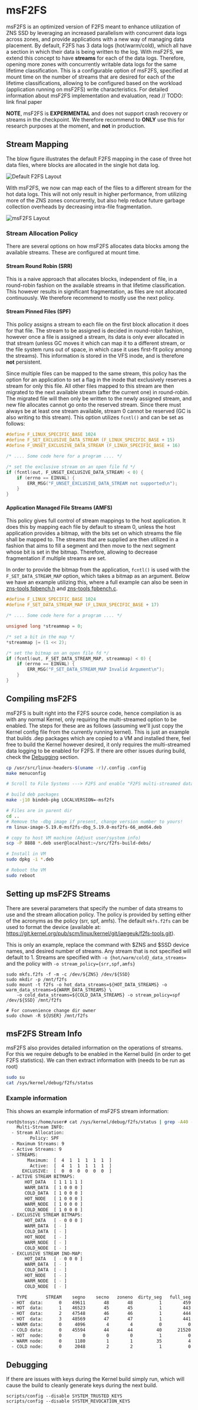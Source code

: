 # msF2FS

msF2FS is an optimized version of F2FS meant to enhance utilization of ZNS SSD by leveraging an increased parallelism with concurrent data logs across zones, and provide applications with a new way of managing data placement. By default, F2FS has 3 data logs (hot/warm/cold), which all have a section in which their data is being written to the log. With msF2FS, we extend this concept to have __streams__ for each of the data logs. Therefore, opening more zones with concurrently writable data logs for the same lifetime classification. This is a configurable option of msF2FS, specified at mount time on the number of streams that are desired for each of the lifetime classifications, allowing to be configured based on the workload (application running on msF2FS) write characteristics. For detailed information about msF2FS implementation and evaluation, read // TODO: link final paper

**NOTE**, msF2FS is **EXPERIMENTAL** and does not support crash recovery or streams in the checkpoint. We therefore recommend to **ONLY** use this for research purposes at the moment, and **not** in production.

## Stream Mapping

The blow figure illustrates the default F2FS mapping in the case of three hot data files, where blocks are allocated in the single hot data log.

![Default F2FS Layout](Documentation/filesystems/figs/f2fs-zone-layout.png)

With msF2FS, we now can map each of the files to a different stream for the hot data logs. This will not only result in higher performance, from utilizing more of the ZNS zones concurrently, but also help reduce future garbage collection overheads by decreasing intra-file fragmentation.

![msF2FS Layout](Documentation/filesystems/figs/msf2fs-zone-layout.png)

### Stream Allocation Policy

There are several options on how msF2FS allocates data blocks among the available streams. These are configured at mount time.

#### Stream Round Robin (SRR)

This is a naive approach that allocates blocks, independent of file, in a round-robin fashion on the available streams in that lifetime classification. This however results in significant fragmentation, as files are not allocated continuously. We therefore recommend to mostly use the next policy.

#### Stream Pinned Files (SPF)

This policy assigns a stream to each file on the first block allocation it does for that file. The stream to be assigned is decided in round-robin fashion, however once a file is assigned a stream, its data is only ever allocated in that stream (unless GC moves it which can map it to a different stream, or the file system runs out of space, in which case it uses first-fit policy among the streams). This information is stored in the VFS inode, and is therefore __not__ persistent.

Since multiple files can be mapped to the same stream, this policy has the option for an application to set a flag in the inode that exclusively reserves a stream for only this file. All other files mapped to this stream are then migrated to the next available stream (after the current one) in round-robin. The migrated file will then only be written to the newly assigned stream, and new file allocates cannot go onto the reserved stream. Since there must always be at least one stream available, stream 0 cannot be reserved (GC is also writing to this stream). This option utilizes `fcntl()` and can be set as follows:

```c
#define F_LINUX_SPECIFIC_BASE 1024
#define F_SET_EXCLUSIVE_DATA_STREAM (F_LINUX_SPECIFIC_BASE + 15)
#define F_UNSET_EXCLUSIVE_DATA_STREAM (F_LINUX_SPECIFIC_BASE + 16)

/* .... Some code here for a program .... */

/* set the exclusive stream on an open file fd */
if (fcntl(out, F_UNSET_EXCLUSIVE_DATA_STREAM) < 0) {
    if (errno == EINVAL) {
        ERR_MSG("F_UNSET_EXCLUSIVE_DATA_STREAM not supported\n");
    }
}
```

#### Application Managed File Streams (AMFS)

This policy gives full control of stream mappings to the host application. It does this by mapping each file by default to stream 0, unless the host application provides a bitmap, with the bits set on which streams the file shall be mapped to. The streams that are supplied are then utilized in a fashion that aims to fill a segment and then move to the next segment whose bit is set in the bitmap. Therefore, allowing to decrease fragmentation if multiple streams are set.

In order to provide the bitmap from the application, `fcntl()` is used with the `F_SET_DATA_STREAM_MAP` option, which takes a bitmap as an argument. Below we have an example utilizing this, where a full example can also be seen in [zns-tools fpbench.h](https://github.com/nicktehrany/zns-tools/blob/master/src/fpbench.h#L29) and [zns-tools fpbench.c](https://github.com/nicktehrany/zns-tools/blob/master/src/fpbench.c#L117-#L126).

```c
#define F_LINUX_SPECIFIC_BASE 1024
#define F_SET_DATA_STREAM_MAP (F_LINUX_SPECIFIC_BASE + 17)

/* .... Some code here for a program .... */

unsigned long *streammap = 0;

/* set a bit in the map */
*streammap |= (1 << 2);

/* set the bitmap on an open file fd */
if (fcntl(out, F_SET_DATA_STREAM_MAP, streammap) < 0) {
    if (errno == EINVAL) {
        ERR_MSG("F_SET_DATA_STREAM_MAP Invalid Argument\n");
    }
}
```

## Compiling msF2FS

msF2FS is built right into the F2FS source code, hence compilation is as with any normal Kernel, only requiring the multi-streamed option to be enabled. The steps for these are as follows (assuming we'll just copy the Kernel config file from the currently running kernel). This is just an example that builds .dep packages which are copied to a VM and installed there, feel free to build the Kernel however desired, it only requires the multi-streamed data logging to be enabled for F2FS. If there are other issues during build, check the [Debugging](#Debugging) section.

```bash
cp /usr/src/linux-headers-$(uname -r)/.config .config
make menuconfig

# Scroll to File Systems ---> F2FS and enable "F2FS multi-streamed data logging (EXPERIMENTAL)"

# build deb packages
make -j10 bindeb-pkg LOCALVERSION=-msf2fs

# Files are in parent dir
cd ..
# Remove the -dbg image if present, change version number to yours!
rm linux-image-5.19.0-msf2fs-dbg_5.19.0-msf2fs-66_amd64.deb

# copy to host VM machine (Adjust user/system info)
scp -P 8888 *.deb user@localhost:~/src/f2fs-build-debs/

# Install in VM
sudo dpkg -i *.deb

# Reboot the VM
sudo reboot
```

## Setting up msF2FS Streams

There are several parameters that specify the number of data streams to use and the stream allocation policy. The policy is provided by setting either of the acronyms as the policy (srr, spf, amfs). The default `mkfs.f2fs` can be used to format the device (available at: https://git.kernel.org/pub/scm/linux/kernel/git/jaegeuk/f2fs-tools.git).

This is only an example, replace the command with $ZNS and $SSD device names, and desired number of streams. Any stream that is not specified will default to 1. Streams are specified with `-o {hot/warm/cold}_data_streams=` and the policy with `-o stream_policy={srr,spf,amfs}`

```
sudo mkfs.f2fs -f -m -c /dev/${ZNS} /dev/${SSD}
sudo mkdir -p /mnt/f2fs
sudo mount -t f2fs -o hot_data_streams=${HOT_DATA_STREAMS} -o warm_data_streams=${WARM_DATA_STREAMS} \
    -o cold_data_streams=${COLD_DATA_STREAMS} -o stream_policy=spf /dev/${SSD} /mnt/f2fs

# For convenience change dir owner
sudo chown -R ${USER} /mnt/f2fs
```

## msF2FS Stream Info

msF2FS also provides detailed information on the operations of streams. For this we require debugfs to be enabled in the Kernel build (in order to get F2FS statistics). We can then extract information with (needs to be run as root)

```bash
sudo su
cat /sys/kernel/debug/f2fs/status 
```

### Example information

This shows an example information of msF2FS stream information:

```bash
root@stosys:/home/user# cat /sys/kernel/debug/f2fs/status | grep -A40 -i "multi"
    Multi-Stream INFO:
  - Stream Allocation:
         Policy: SPF
  - Maximum Streams: 9
  - Active Streams: 9
  - STREAMS:
        Maximum:  [  4  1  1  1  1  1  ]
         Active:  [  4  1  1  1  1  1  ]
      EXCLUSIVE:  [  0  0  0  0  0  0  ]
  - ACTIVE STREAM BITMAPS:
       HOT_DATA   [ 1 1 1 1 ]
       WARM_DATA  [ 1 0 0 0 ]
       COLD_DATA  [ 1 0 0 0 ]
       HOT_NODE   [ 1 0 0 0 ]
       WARM_NODE  [ 1 0 0 0 ]
       COLD_NODE  [ 1 0 0 0 ]
  - EXCLUSIVE STREAM BITMAPS:
       HOT_DATA   [ - 0 0 0 ]
       WARM_DATA  [ - ]
       COLD_DATA  [ - ]
       HOT_NODE   [ - ]
       WARM_NODE  [ - ]
       COLD_NODE  [ - ]
  - EXCLUSIVE STREAM INO-MAP:
       HOT_DATA   [ - 0 0 0 ]
       WARM_DATA  [ - ]
       COLD_DATA  [ - ]
       HOT_NODE   [ - ]
       WARM_NODE  [ - ]
       COLD_NODE  [ - ]

    TYPE       STREAM    segno    secno   zoneno  dirty_seg   full_seg  valid_blk
  - HOT  data:      0    49611       48       48          1        459     235012
  - HOT  data:      1    46523       45       45          1        443     227084
  - HOT  data:      2    47548       46       46          1        444     227508
  - HOT  data:      3    48569       47       47          1        441     226188
  - WARM data:      0     4096        4        4          0          0          0
  - COLD data:      0    45594       44       44         40      21520   11028479
  - HOT  node:      0        0        0        0          1          0          1
  - WARM node:      0     1180        1        1         35          4      15452
  - COLD node:      0     2048        2        2          1          0         20
```


## Debugging

If there are issues with keys during the Kernel build simply run, which will cause the build to cleanly generate keys during the next build.

```
scripts/config --disable SYSTEM_TRUSTED_KEYS
scripts/config --disable SYSTEM_REVOCATION_KEYS
```
